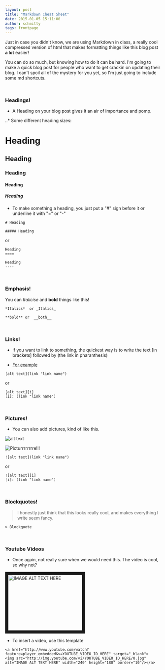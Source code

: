 ```yaml
---
layout: post
title: "Markdown Cheat Sheet"
date: 2015-01-05 15:11:00
author: schmitty
tags: frontpage
---
```


Just in case you didn't know, we are using Markdown in class, a really cool compressed version of html that makes formatting things like this blog post **a lot** easier!

You can do so much, but knowing how to do it can be hard. I'm going to make a quick blog post for people who want to get crackin on updating their blog. I can't spoil all of the mystery for you yet, so I'm just going to include some md shortcuts. 

<br>

### Headings!

+ A Heading on your blog post gives it an air of importance and pomp. 

..* Some different heading sizes:

# Heading 

## Heading

### Heading

#### Heading 

##### Heading  

+ To make something a heading, you just put a "#" sign before it or underline it with "=" or "-" 

<!-- arbitrary comment --> 

    # Heading 

    ##### Heading 

or 

	Heading  
	====

	Heading  
	----

<br> 

### Emphasis!

You can *Italicise* and **bold** things like this!

    *Italics*  or _Italics_

    **bold** or  __both__

<br> 

### Links!

+ If you want to link to something, the quickest way is to write the text [in brackets] followed by (the link in pharanthesis)

+ [For example][glitchy]

[glitchy]: (https://github.com/adam-p/markdown-here/wiki/Markdown-Cheatsheet)

    [alt text](link "link name")

or 

    [alt text][i]
    [i]: (link "link name")

<br>

### Pictures! 

+ You can also add pictures, kind of like this. 

![alt text][gif1]

[gif1]:http://a.fod4.com/images/GifGuide/dancing/30075yu908.gif "I am having way to much fun with this (;-)"

![Picturrrrrrrre!!!](http://i302.photobucket.com/albums/nn112/Claudnsophia/dancing-man.gif)


    ![alt text](link "link name")

or 

    ![alt text][i]
    [i]: (link "link name")

<br> 

### Blockquotes!

> I honestly just think that this looks really cool, and makes everything I write seem fancy.

    > Blockquote

<br>

### Youtube Videos

+ Once again, not really sure when we would need this. The video is cool, so why not?


<a href="http://www.youtube.com/watch?feature=player_embedded&v=dQw4w9WgXcQ
" target="_blank"><img src="http://www.ccny.cuny.edu/compsci/images/compscibanner.jpg" 
alt="IMAGE ALT TEXT HERE" width="240" height="180" border="10" /></a>


+ To insert a video, use this template 

<!-- arbitrary comment -->

    <a href="http://www.youtube.com/watch?feature=player_embedded&v=YOUTUBE_VIDEO_ID_HERE" target="_blank">
    <img src="http://img.youtube.com/vi/YOUTUBE_VIDEO_ID_HERE/0.jpg" alt="IMAGE ALT TEXT HERE" width="240" height="180" border="10"/></a>






